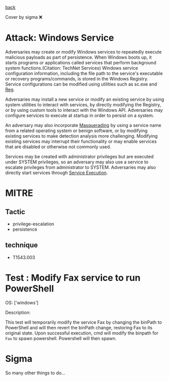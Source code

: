 [back](../index.md)

Cover by sigma :x: 

# Attack: Windows Service

 Adversaries may create or modify Windows services to repeatedly execute malicious payloads as part of persistence. When Windows boots up, it starts programs or applications called services that perform background system functions.(Citation: TechNet Services) Windows service configuration information, including the file path to the service's executable or recovery programs/commands, is stored in the Windows Registry. Service configurations can be modified using utilities such as sc.exe and [Reg](https://attack.mitre.org/software/S0075). 

Adversaries may install a new service or modify an existing service by using system utilities to interact with services, by directly modifying the Registry, or by using custom tools to interact with the Windows API. Adversaries may configure services to execute at startup in order to persist on a system.

An adversary may also incorporate [Masquerading](https://attack.mitre.org/techniques/T1036) by using a service name from a related operating system or benign software, or by modifying existing services to make detection analysis more challenging. Modifying existing services may interrupt their functionality or may enable services that are disabled or otherwise not commonly used. 

Services may be created with administrator privileges but are executed under SYSTEM privileges, so an adversary may also use a service to escalate privileges from administrator to SYSTEM. Adversaries may also directly start services through [Service Execution](https://attack.mitre.org/techniques/T1569/002). 

# MITRE
## Tactic
  - privilege-escalation
  - persistence

## technique
  - T1543.003

# Test : Modify Fax service to run PowerShell

OS: ['windows']

Description:

 This test will temporarily modify the service Fax by changing the binPath to PowerShell
and will then revert the binPath change, restoring Fax to its original state.
Upon successful execution, cmd will modify the binpath for `Fax` to spawn powershell. Powershell will then spawn.


# Sigma

 So many other things to do...
